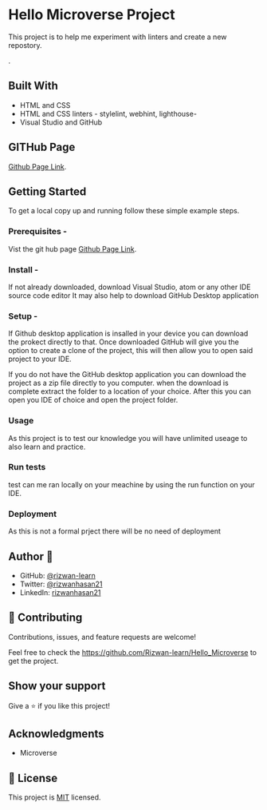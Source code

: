 # Hello Microverse Project

This project is to help me experiment with linters and create a new repostory. 


.

## Built With

- HTML and CSS 
- HTML and CSS linters - stylelint, webhint, lighthouse- 
- Visual Studio and GitHub

## GITHub Page 

[Github Page Link](https://github.com/Rizwan-learn/Hello_Microverse).


## Getting Started

To get a local copy up and running follow these simple example steps.

### Prerequisites - 
Vist the git hub page [Github Page Link](https://github.com/Rizwan-learn/Hello_Microverse).

### Install - 
If not already downloaded, download Visual Studio, atom or any other IDE source code editor
It may also help to download GitHub Desktop application 

### Setup - 
If Github desktop application is insalled in your device you can download the prokect directly to that. Once downloaded GitHub will give you the option to create a clone of the project, this will then allow you to open said project to your IDE.

If you do not have the GitHub desktop application you can download the project as a zip file directly to you computer. when the download is complete extract the folder to a location of your choice. After this you can open you IDE of choice and open the project folder.  


### Usage
As this project is to test our knowledge you will have unlimited useage to also learn and practice. 

### Run tests
test can me ran locally on your meachine by using the run function on your IDE.

### Deployment
As this is not a formal prject there will be no need of deployment

## Author 👤

- GitHub: [@rizwan-learn](https://github.com/Rizwan-learn)
- Twitter: [@rizwanhasan21](https://twitter.com/rizwanhasan21)
- LinkedIn: [rizwanhasan21](https://linkedin.com/in/rizwanhasan21)

## 🤝 Contributing

Contributions, issues, and feature requests are welcome!

Feel free to check the https://github.com/Rizwan-learn/Hello_Microverse to get the project.

## Show your support

Give a ⭐️ if you like this project!

## Acknowledgments

- Microverse 

## 📝 License

This project is [MIT](./MIT.md) licensed.
